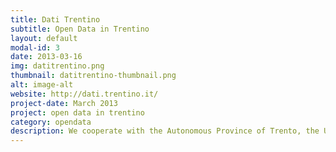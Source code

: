 ```yaml
---
title: Dati Trentino
subtitle: Open Data in Trentino
layout: default
modal-id: 3
date: 2013-03-16
img: datitrentino.png
thumbnail: datitrentino-thumbnail.png
alt: image-alt
website: http://dati.trentino.it/
project-date: March 2013
project: open data in trentino
category: opendata
description: We cooperate with the Autonomous Province of Trento, the University of Trento and TrentoRISE, on the project to open the data on Trentino.
---
```


